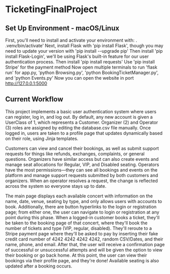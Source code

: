 # TicketingFinalProject

## Set Up Environment - macOS/Linux
First, you'll need to install and activate your environment with: . .venv/bin/activate'
Next, install Flask with 'pip install Flask', though you may need to update your version with 'pip install --upgrade pip'
Then install 'pip install Flask-Login', we'll be using Flask's built-in feature for our user authentication process.
Then install 'pip install requests'
Use 'pip install Stripe' for the payment method
Now open multiple terminals to run 'flask run' for app.py, 'python Browsing.py', 'python BookingTicketManager.py', and 'python Events.py'
Now you can open the website in port http://127.0.0.1:5000

## Current Workflow
This project implements a basic user authentication system where users can register, log in, and log out. By default, any new account is given a UserClass of 1, which represents a Customer. Organizer (2) and Operator (3) roles are assigned by editing the database.csv file manually. Once logged in, users are taken to a profile page that updates dynamically based on their role, using Jinja templates.

Customers can view and cancel their bookings, as well as submit support requests for things like refunds, exchanges, complaints, or general questions. Organizers have similar access but can also create events and manage seat allocations for Regular, VIP, and Disabled seating. Operators have the most permissions—they can see all bookings and events on the platform and manage support requests submitted by both customers and organizers. When an operator resolves a request, the change is reflected across the system so everyone stays up to date.

The main page displays each available concert with information on the name, date, venue, seating by type, and only allows users with accounts to book. Additionally, there are button hyperlinks to the login or registration page; from either one, the user can navigate to login or registration at any point during this phase. When a logged-in customer books a ticket, they'll be taken to the booking page of that concert, where they'll book the number of tickets and type (VIP, regular, disabled). They'll reroute to a Stripe payment page where they'll be asked to pay by inserting their fake credit card number of 4242 4242 4242 4242, random CSV/Dates, and their name, phone, and email. After that, the user will receive a confirmation page of successful or unsuccessful attempts and will be given the option to view their booking or go back home. At this point, the user can view their bookings via their profile page, and they're done! Available seating is also updated after a booking occurs.


